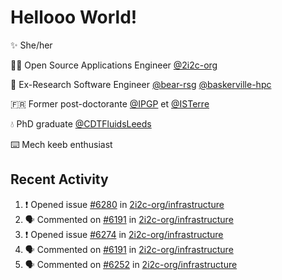 # Hellooo World!

✨ She/her

👩‍💻 Open Source Applications Engineer [@2i2c-org](https://2i2c.org/)

🐻 Ex-Research Software Engineer [@bear-rsg](https://github.com/bear-rsg) [@baskerville-hpc](https://github.com/baskerville-hpc) 

🇫🇷 Former post-doctorante [@IPGP](https://github.com/IPGP) et [@ISTerre](https://www.isterre.fr/) 

💧 PhD graduate [@CDTFluidsLeeds](https://fluid-dynamics.leeds.ac.uk/) 

⌨️ Mech keeb enthusiast 

## Recent Activity 

<!--START_SECTION:activity-->
1. ❗ Opened issue [#6280](https://github.com/2i2c-org/infrastructure/issues/6280) in [2i2c-org/infrastructure](https://github.com/2i2c-org/infrastructure)
2. 🗣 Commented on [#6191](https://github.com/2i2c-org/infrastructure/issues/6191#issuecomment-3005220592) in [2i2c-org/infrastructure](https://github.com/2i2c-org/infrastructure)
3. ❗ Opened issue [#6274](https://github.com/2i2c-org/infrastructure/issues/6274) in [2i2c-org/infrastructure](https://github.com/2i2c-org/infrastructure)
4. 🗣 Commented on [#6191](https://github.com/2i2c-org/infrastructure/issues/6191#issuecomment-3001391644) in [2i2c-org/infrastructure](https://github.com/2i2c-org/infrastructure)
5. 🗣 Commented on [#6252](https://github.com/2i2c-org/infrastructure/issues/6252#issuecomment-2999733759) in [2i2c-org/infrastructure](https://github.com/2i2c-org/infrastructure)
<!--END_SECTION:activity-->
